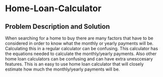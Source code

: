 # Home-Loan-Calculator

## Problem Description and Solution
When searching for a home to buy there are many factors that have to be considered in order to know what the monthly or yearly payments will be. Calculating this in a regular calculator can be confusing. This calculator has the equations needed to calculate the monthly/yearly payments. Also other home loan calculators can be confusing and can have extra unesccesary features. This is an easy to use home loan calculator that will closely estimate how much the monthly/yearly payments will be.

